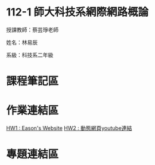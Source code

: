 # 112-1 師大科技系網際網路概論

授課教師：蔡芸琤老師

姓名：林易辰

系級：科技系二年級

# 課程筆記區

# 作業連結區


[HW1 : Eason's Website](https://eason-lin0213.github.io/MyWeb/)
[HW2 : 動態網頁youtube連結](https://youtu.be/2naWGri2VK4)

# 專題連結區
